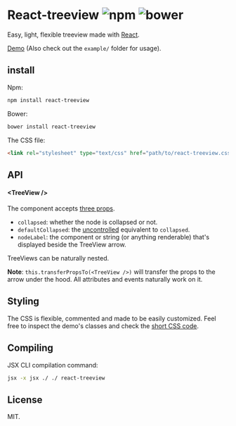 # React-treeview ![npm](http://img.shields.io/npm/v/react-treeview.svg?style=flat) ![bower](http://img.shields.io/bower/v/react-treeview.svg?style=flat)

Easy, light, flexible treeview made with [React](http://facebook.github.io/react/).

[Demo](http://chenglou.github.io/react-treeview/) (Also check out the `example/` folder for usage).

## install

Npm:
```sh
npm install react-treeview
```

Bower:
```sh
bower install react-treeview
```

The CSS file:

```html
<link rel="stylesheet" type="text/css" href="path/to/react-treeview.css">
```

## API

#### &lt;TreeView />
The component accepts [three props](https://github.com/chenglou/react-treeview/blob/master/react-treeview.jsx#L8-L10).

- `collapsed`: whether the node is collapsed or not.
- `defaultCollapsed`: the [uncontrolled](http://facebook.github.io/react/docs/forms.html#uncontrolled-components) equivalent to `collapsed`.
- `nodeLabel`: the component or string (or anything renderable) that's displayed beside the TreeView arrow.

TreeViews can be naturally nested.

**Note**: `this.transferPropsTo(<TreeView />)` will transfer the props to the arrow under the hood. All attributes and events naturally work on it.

## Styling
The CSS is flexible, commented and made to be easily customized. Feel free to inspect the demo's classes and check the [short CSS code](https://github.com/chenglou/react-treeview/blob/master/react-treeview.css).

## Compiling
JSX CLI compilation command:
```sh
jsx -x jsx ./ ./ react-treeview
```

## License

MIT.
